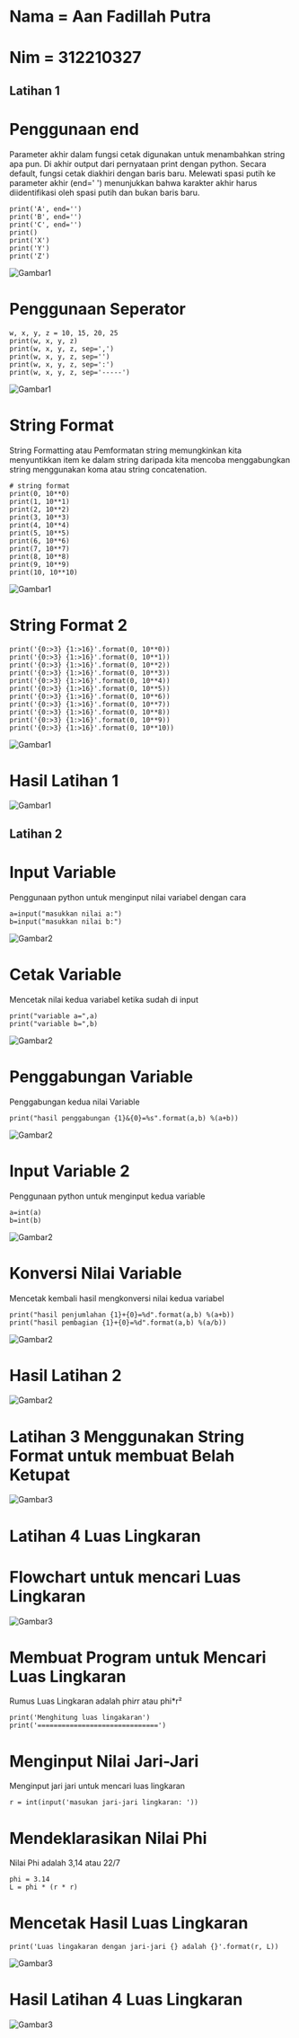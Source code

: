 # Nama = Aan Fadillah Putra
# Nim = 312210327 

## Latihan 1 
# Penggunaan end

  Parameter akhir dalam fungsi cetak digunakan untuk menambahkan string apa pun. Di akhir output dari pernyataan print dengan python.
  Secara default, fungsi cetak diakhiri dengan baris baru.
  Melewati spasi putih ke parameter akhir (end=' ') menunjukkan bahwa karakter akhir harus diidentifikasi oleh spasi putih dan bukan baris baru.
```
print('A', end='')
print('B', end='')
print('C', end='')
print()
print('X')
print('Y')
print('Z')
```
![Gambar1](gambar/Latihan1.png)

# Penggunaan Seperator
```
w, x, y, z = 10, 15, 20, 25
print(w, x, y, z)
print(w, x, y, z, sep=',')
print(w, x, y, z, sep='')
print(w, x, y, z, sep=':')
print(w, x, y, z, sep='-----')
```
![Gambar1](gambar/Latihan1,1.png)

# String Format 
String Formatting atau Pemformatan string memungkinkan kita menyuntikkan item ke dalam string daripada kita mencoba menggabungkan string menggunakan koma atau string concatenation. 
```
# string format
print(0, 10**0)
print(1, 10**1)
print(2, 10**2)
print(3, 10**3)
print(4, 10**4)
print(5, 10**5)
print(6, 10**6)
print(7, 10**7)
print(8, 10**8)
print(9, 10**9)
print(10, 10**10)
```
![Gambar1](gambar/Latihan1,2.png)

# String Format 2
```
print('{0:>3} {1:>16}'.format(0, 10**0))
print('{0:>3} {1:>16}'.format(0, 10**1))
print('{0:>3} {1:>16}'.format(0, 10**2))
print('{0:>3} {1:>16}'.format(0, 10**3))
print('{0:>3} {1:>16}'.format(0, 10**4))
print('{0:>3} {1:>16}'.format(0, 10**5))
print('{0:>3} {1:>16}'.format(0, 10**6))
print('{0:>3} {1:>16}'.format(0, 10**7))
print('{0:>3} {1:>16}'.format(0, 10**8))
print('{0:>3} {1:>16}'.format(0, 10**9))
print('{0:>3} {1:>16}'.format(0, 10**10))
```
![Gambar1](gambar/Latihan1,3.png)
# Hasil Latihan 1
![Gambar1](gambar/Hasil1.png)
## Latihan 2

# Input Variable
Penggunaan python untuk menginput nilai variabel dengan cara
```
a=input("masukkan nilai a:")
b=input("masukkan nilai b:")
```
![Gambar2](gambar/Latihan2.png)

# Cetak Variable
Mencetak nilai kedua variabel ketika sudah di input 
```
print("variable a=",a)
print("variable b=",b)
```
![Gambar2](gambar/Latihan2,1.png)

# Penggabungan Variable
Penggabungan kedua nilai Variable 
```
print("hasil penggabungan {1}&{0}=%s".format(a,b) %(a+b))
```
![Gambar2](gambar/Latihan2,2.png)

# Input Variable 2
Penggunaan python untuk menginput kedua variable 
```
a=int(a)
b=int(b)
```
![Gambar2](gambar/Latihan2,3.png)

# Konversi Nilai Variable
Mencetak kembali hasil mengkonversi nilai kedua variabel  
```
print("hasil penjumlahan {1}+{0}=%d".format(a,b) %(a+b))
print("hasil pembagian {1}+{0}=%d".format(a,b) %(a/b))
```
![Gambar2](gambar/Latihan2,4.png)

# Hasil Latihan 2
![Gambar2](gambar/Hasil2.png)

# Latihan 3 Menggunakan String Format untuk membuat Belah Ketupat
![Gambar3](gambar/Hasil3.png)

# Latihan 4 Luas Lingkaran
# Flowchart untuk mencari Luas Lingkaran 
![Gambar3](gambar/Flowchart.png)
# Membuat Program untuk Mencari Luas Lingkaran
Rumus Luas Lingkaran adalah phi*r*r atau phi*r² 
```
print('Menghitung luas lingakaran')
print('==============================')
```
# Menginput Nilai Jari-Jari
Menginput jari jari untuk mencari luas lingkaran
```
r = int(input('masukan jari-jari lingkaran: '))
```
# Mendeklarasikan Nilai Phi
Nilai Phi adalah 3,14 atau 22/7
```
phi = 3.14
L = phi * (r * r)
```
# Mencetak Hasil Luas Lingkaran
```
print('Luas lingakaran dengan jari-jari {} adalah {}'.format(r, L))
```
![Gambar3](gambar/Latihan3.png)

# Hasil Latihan 4 Luas Lingkaran
![Gambar3](gambar/HasilLingkaran.png)
